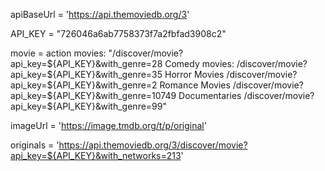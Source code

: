 apiBaseUrl = 'https://api.themoviedb.org/3'

API_KEY = "726046a6ab7758373f7a2fbfad3908c2"

movie = action movies:
"/discover/movie?api_key=${API_KEY}&with_genre=28
Comedy movies:
/discover/movie?api_key=${API_KEY}&with_genre=35
Horror Movies
/discover/movie?api_key=${API_KEY}&with_genre=2
Romance Movies
/discover/movie?api_key=${API_KEY}&with_genre=10749
Documentaries
/discover/movie?api_key=${API_KEY}&with_genre=99"

imageUrl = 'https://image.tmdb.org/t/p/original'

originals = 'https://api.themoviedb.org/3/discover/movie?api_key=${API_KEY}&with_networks=213'